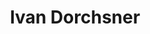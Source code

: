 ---
chef_image_url: "/images/person_4.jpg"
title: "Ivan Dorchsner"
title_fr: "Ivan Dorchsner"
chef_profile: "Beard Specialist"
chef_profile_fr: "Beard Specialist"
chef_content: "Far far away, behind the word mountains, far from the countries Vokalia and Consonantia, there live the blind texts."
chef_content_fr: "French Far far away, behind the word mountains, far from the countries Vokalia and Consonantia, there live the blind texts."
type: "chef"
---